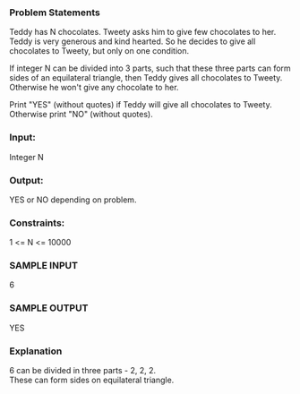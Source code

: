 ### Problem Statements
Teddy has N chocolates. Tweety asks him to give few chocolates to her. Teddy is very generous and kind hearted. So he decides to give all chocolates to Tweety, but only on one condition.

If integer N can be divided into 3 parts, such that these three parts can form sides of an equilateral triangle, then Teddy gives all chocolates to Tweety. Otherwise he won't give any chocolate to her.

Print "YES" (without quotes) if Teddy will give all chocolates to Tweety. Otherwise print "NO" (without quotes).

### Input:
Integer N

### Output:
YES or NO depending on problem.

### Constraints:
1 <= N  <= 10000

### SAMPLE INPUT 
6
### SAMPLE OUTPUT 
YES

### Explanation
6 can be divided in three parts - 2, 2, 2.<br> These can form sides on equilateral triangle.